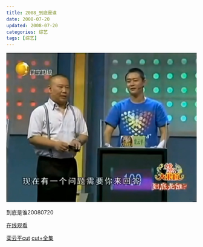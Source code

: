 ```yaml
---
title: 2008_到底是谁
date: 2008-07-20
updated: 2008-07-20
categories: 综艺
tags: [综艺]
---
```


![](https://raw.githubusercontent.com/rhenginium/image/main/Screenshot_20210325_020920.jpg)

到底是谁20080720

[在线观看](https://v.youku.com/v_show/id_XMTQwNzA2MzMy.html) 

[栾云平cut](https://m.weibo.cn/status/4588997362325766?) [cut+全集](https://b23.tv/BV1TK411u7AM/p1)

